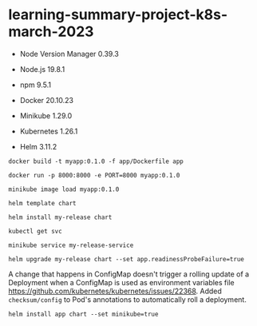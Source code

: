 # learning-summary-project-k8s-march-2023

- Node Version Manager 0.39.3
- Node.js 19.8.1
- npm 9.5.1

- Docker 20.10.23
- Minikube 1.29.0
- Kubernetes 1.26.1
- Helm 3.11.2


```
docker build -t myapp:0.1.0 -f app/Dockerfile app
```

```
docker run -p 8000:8000 -e PORT=8000 myapp:0.1.0
```

```
minikube image load myapp:0.1.0
```

```
helm template chart
```

```
helm install my-release chart
```

```
kubectl get svc
```

```
minikube service my-release-service
```

```
helm upgrade my-release chart --set app.readinessProbeFailure=true
```

A change that happens in ConfigMap doesn't trigger a rolling update of a Deployment when a ConfigMap is used as environment variables file https://github.com/kubernetes/kubernetes/issues/22368. Added `checksum/config` to Pod's annotations to automatically roll a deployment.

```
helm install app chart --set minikube=true
```